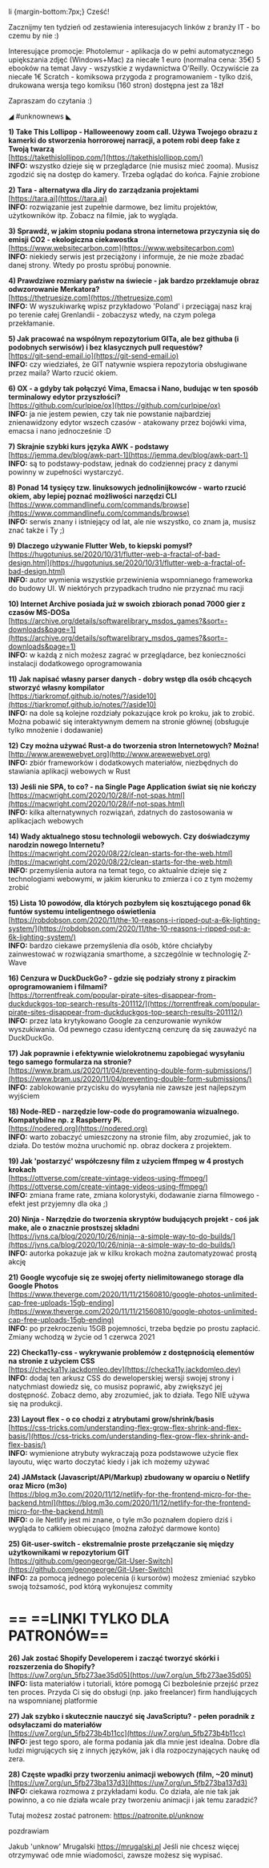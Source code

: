 li {margin-bottom:7px;}
Cześć!

Zacznijmy ten tydzień od zestawienia interesujacych linków z branży IT - bo czemu by nie :)

 

Interesujące promocje:
Photolemur - aplikacja do w pełni automatycznego upiększania zdjęć (Windows+Mac) za niecałe 1 euro (normalna cena: 35&euro;)
5 ebooków na temat Javy - wszystkie z wydawnictwa O'Reilly. Oczywiście za niecałe 1&euro;
Scratch - komiksowa przygoda z programowaniem - tylko dziś, drukowana wersja tego komiksu (160 stron) dostępna jest za 18zł
 

Zapraszam do czytania :)

 

◢ #unknownews ◣


**1) Take This Lollipop - Halloweenowy zoom call. Używa Twojego obrazu z kamerki do stworzenia horrorowej narracji, a potem robi deep fake z Twoją twarzą**  
[https://takethislollipop.com/](https://takethislollipop.com/)  
**INFO:** wszystko dzieje się w przeglądarce (nie musisz mieć zooma). Musisz zgodzić się na dostęp do kamery. Trzeba oglądać do końca. Fajnie zrobione  


**2) Tara - alternatywa dla Jiry do zarządzania projektami**  
[https://tara.ai](https://tara.ai)  
**INFO:** rozwiązanie jest zupełnie darmowe, bez limitu projektów, użytkowników itp. Zobacz na filmie, jak to wygląda.  


**3) Sprawdź, w jakim stopniu podana strona internetowa przyczynia się do emisji CO2 - ekologiczna ciekawostka**  
[https://www.websitecarbon.com](https://www.websitecarbon.com)  
**INFO:** niekiedy serwis jest przeciążony i informuje, że nie może zbadać danej strony. Wtedy po prostu spróbuj ponownie.  


**4) Prawdziwe rozmiary państw na świecie - jak bardzo przekłamuje obraz odwzorowanie Merkatora?**  
[https://thetruesize.com](https://thetruesize.com)  
**INFO:** W wyszukiwarkę wpisz przykładowo 'Poland' i przeciągaj nasz kraj po terenie całej Grenlandii - zobaczysz wtedy, na czym polega przekłamanie.  


**5) Jak pracować na wspólnym repozytorium GITa, ale bez githuba (i podobnych serwisów) i bez klasycznych pull requestów?**  
[https://git-send-email.io](https://git-send-email.io)  
**INFO:** czy wiedziałeś, że GIT natywnie wspiera repozytoria obsługiwane przez maila? Warto rzucić okiem.  


**6) OX - a gdyby tak połączyć Vima, Emacsa i Nano, budując w ten sposób terminalowy edytor przyszłości?**  
[https://github.com/curlpipe/ox](https://github.com/curlpipe/ox)  
**INFO:** ja nie jestem pewien, czy tak nie powstanie najbardziej znienawidzony edytor wszech czasów - atakowany przez bojówki vima, emacsa i nano jednocześnie :D  


**7) Skrajnie szybki kurs języka AWK - podstawy**  
[https://jemma.dev/blog/awk-part-1](https://jemma.dev/blog/awk-part-1)  
**INFO:** są to podstawy-podstaw, jednak do codziennej pracy z danymi powinny w zupełności wystarczyć.  


**8) Ponad 14 tysięcy tzw. linuksowych jednolinijkowców - warto rzucić okiem, aby lepiej poznać możliwości narzędzi CLI**  
[https://www.commandlinefu.com/commands/browse](https://www.commandlinefu.com/commands/browse)  
**INFO:** serwis znany i istniejący od lat, ale nie wszystko, co znam ja, musisz znać także i Ty ;)  


**9) Dlaczego używanie Flutter Web, to kiepski pomysł?**  
[https://hugotunius.se/2020/10/31/flutter-web-a-fractal-of-bad-design.html](https://hugotunius.se/2020/10/31/flutter-web-a-fractal-of-bad-design.html)  
**INFO:** autor wymienia wszystkie przewinienia wspomnianego frameworka do budowy UI. W niektórych przypadkach trudno nie przyznać mu racji  


**10) Internet Archive posiada już w swoich zbiorach ponad 7000 gier z czasów MS-DOSa**  
[https://archive.org/details/softwarelibrary_msdos_games?&sort=-downloads&page=1](https://archive.org/details/softwarelibrary_msdos_games?&sort=-downloads&page=1)  
**INFO:** w każdą z nich możesz zagrać w przeglądarce, bez konieczności instalacji dodatkowego oprogramowania  


**11) Jak napisać własny parser danych - dobry wstęp dla osób chcących stworzyć własny kompilator**  
[https://tiarkrompf.github.io/notes/?/aside10](https://tiarkrompf.github.io/notes/?/aside10)  
**INFO:** na dole są kolejne rozdziały pokazujące krok po kroku, jak to zrobić. Można pobawić się interaktywnym demem na stronie głównej (obsługuje tylko mnożenie i dodawanie)  


**12) Czy można używać Rust-a do tworzenia stron Internetowych? Można!**  
[http://www.arewewebyet.org](http://www.arewewebyet.org)  
**INFO:** zbiór frameworków i dodatkowych materiałów, niezbędnych do stawiania aplikacji webowych w Rust  


**13) Jeśli nie SPA, to co? - na Single Page Application świat się nie kończy**  
[https://macwright.com/2020/10/28/if-not-spas.html](https://macwright.com/2020/10/28/if-not-spas.html)  
**INFO:** kilka alternatywnych rozwiązań, zdatnych do zastosowania w aplikacjach webowych  


**14) Wady aktualnego stosu technologii webowych. Czy doświadczymy narodzin nowego Internetu?**  
[https://macwright.com/2020/08/22/clean-starts-for-the-web.html](https://macwright.com/2020/08/22/clean-starts-for-the-web.html)  
**INFO:** przemyślenia autora na temat tego, co aktualnie dzieje się z technologiami webowymi, w jakim kierunku to zmierza i co z tym możemy zrobić  


**15) Lista 10 powodów, dla których pozbyłem się kosztującego ponad 6k funtów systemu inteligentnego oświetlenia**  
[https://robdobson.com/2020/11/the-10-reasons-i-ripped-out-a-6k-lighting-system/](https://robdobson.com/2020/11/the-10-reasons-i-ripped-out-a-6k-lighting-system/)  
**INFO:** bardzo ciekawe przemyślenia dla osób, które chciałyby zainwestować w rozwiązania smarthome, a szczególnie w technologię Z-Wave  


**16) Cenzura w DuckDuckGo? - gdzie się podziały strony z pirackim oprogramowaniem i filmami?**  
[https://torrentfreak.com/popular-pirate-sites-disappear-from-duckduckgos-top-search-results-201112/](https://torrentfreak.com/popular-pirate-sites-disappear-from-duckduckgos-top-search-results-201112/)  
**INFO:** przez lata krytykowano Google za cenzurowanie wyników wyszukiwania. Od pewnego czasu identyczną cenzurę da się zauważyć na DuckDuckGo.  


**17) Jak poprawnie i efektywnie wielokrotnemu zapobiegać wysyłaniu tego samego formularza na stronie?**  
[https://www.bram.us/2020/11/04/preventing-double-form-submissions/](https://www.bram.us/2020/11/04/preventing-double-form-submissions/)  
**INFO:** zablokowanie przycisku do wysyłania nie zawsze jest najlepszym wyjściem  


**18) Node-RED - narzędzie low-code do programowania wizualnego. Kompatybilne np. z Raspberry Pi.**  
[https://nodered.org](https://nodered.org)  
**INFO:** warto zobaczyć umieszczony na stronie film, aby zrozumieć, jak to działa. Do testów można uruchomić np. obraz dockera z projektem.  


**19) Jak 'postarzyć' współczesny film z użyciem ffmpeg w 4 prostych krokach**  
[https://ottverse.com/create-vintage-videos-using-ffmpeg/](https://ottverse.com/create-vintage-videos-using-ffmpeg/)  
**INFO:** zmiana frame rate, zmiana kolorystyki, dodawanie ziarna filmowego - efekt jest przyjemny dla oka ;)  


**20) Ninja - Narzędzie do tworzenia skryptów budujących projekt - coś jak make, ale o znacznie prostszej składni**  
[https://jvns.ca/blog/2020/10/26/ninja--a-simple-way-to-do-builds/](https://jvns.ca/blog/2020/10/26/ninja--a-simple-way-to-do-builds/)  
**INFO:** autorka pokazuje jak w kilku krokach można zautomatyzować prostą akcję  


**21) Google wycofuje się ze swojej oferty nielimitowanego storage dla Google Photos**  
[https://www.theverge.com/2020/11/11/21560810/google-photos-unlimited-cap-free-uploads-15gb-ending](https://www.theverge.com/2020/11/11/21560810/google-photos-unlimited-cap-free-uploads-15gb-ending)  
**INFO:** po przekroczeniu 15GB pojemności, trzeba będzie po prostu zapłacić. Zmiany wchodzą w życie od 1 czerwca 2021  


**22) Checka11y-css - wykrywanie problemów z dostępnością elementów na stronie z użyciem CSS**  
[https://checka11y.jackdomleo.dev](https://checka11y.jackdomleo.dev)  
**INFO:** dodaj ten arkusz CSS do deweloperskiej wersji swojej strony i natychmiast dowiedz się, co musisz poprawić, aby zwiększyć jej dostępność. Zobacz demo, aby zrozumieć, jak to działa. Tego NIE używa się na produkcji.  


**23) Layout flex - o co chodzi z atrybutami grow/shrink/basis**  
[https://css-tricks.com/understanding-flex-grow-flex-shrink-and-flex-basis/](https://css-tricks.com/understanding-flex-grow-flex-shrink-and-flex-basis/)  
**INFO:** wymienione atrybuty wykraczają poza podstawowe użycie flex layoutu, więc warto doczytać kiedy i jak ich możemy używać  


**24) JAMstack (Javascript/API/Markup) zbudowany w oparciu o Netlify oraz Micro (m3o)**  
[https://blog.m3o.com/2020/11/12/netlify-for-the-frontend-micro-for-the-backend.html](https://blog.m3o.com/2020/11/12/netlify-for-the-frontend-micro-for-the-backend.html)  
**INFO:** o ile Netlify jest mi znane, o tyle m3o poznałem dopiero dziś i wygląda to całkiem obiecująco (można założyć darmowe konto)  


**25) Git-user-switch - ekstremalnie proste przełączanie się między użytkownikami w repozytorium GIT**  
[https://github.com/geongeorge/Git-User-Switch](https://github.com/geongeorge/Git-User-Switch)  
**INFO:** za pomocą jednego polecenia (i kursorów) możesz zmieniać szybko swoją tożsamość, pod którą wykonujesz commity  


== **==LINKI TYLKO DLA PATRONÓW==**
 ==

**26) Jak zostać Shopify Developerem i zacząć tworzyć skórki i rozszerzenia do Shopify?**  
[https://uw7.org/un_5fb273ae35d05](https://uw7.org/un_5fb273ae35d05)  
**INFO:** lista materiałów i tutoriali, które pomogą Ci bezboleśnie przejść przez ten proces. Przyda Ci się do obsługi (np. jako freelancer) firm handlujących na wspomnianej platformie  


**27) Jak szybko i skutecznie nauczyć się JavaScriptu? - pełen poradnik z odsyłaczami do materiałów**  
[https://uw7.org/un_5fb273b4b11cc](https://uw7.org/un_5fb273b4b11cc)  
**INFO:** jest tego sporo, ale forma podania jak dla mnie jest idealna. Dobre dla ludzi migrujących się z innych języków, jak i dla rozpoczynających naukę od zera.  


**28) Częste wpadki przy tworzeniu animacji webowych (film, ~20 minut)**  
[https://uw7.org/un_5fb273ba137d3](https://uw7.org/un_5fb273ba137d3)  
**INFO:** ciekawa rozmowa z przykładami kodu. Co działa, ale nie tak jak powinno, a co nie działa wcale przy tworzeniu animacji i jak temu zaradzić?  


 

Tutaj możesz zostać patronem: https://patronite.pl/unknow

 
pozdrawiam

Jakub 'unknow' Mrugalski
https://mrugalski.pl
Jeśli nie chcesz więcej otrzymywać ode mnie wiadomości, zawsze możesz się wypisać.